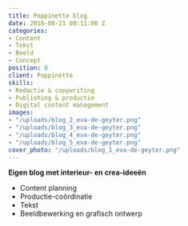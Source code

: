 ```yaml
---
title: Poppinette blog
date: 2018-08-21 08:11:00 Z
categories:
- Content
- Tekst
- Beeld
- Concept
position: 8
client: Poppinette
skills:
- Redactie & copywriting
- Publishing & productie
- Digital content management
images:
- "/uploads/blog_2_eva-de-geyter.png"
- "/uploads/blog_3_eva-de-geyter.png"
- "/uploads/blog_4_eva-de-geyter.png"
- "/uploads/blog_5_eva-de-geyter.png"
cover_photo: "/uploads/blog_1_eva-de-geyter.png"
---
```


**Eigen blog met interieur- en crea-ideeën**

* Content planning
* Productie-coördinatie
* Tekst
* Beeldbewerking en grafisch ontwerp